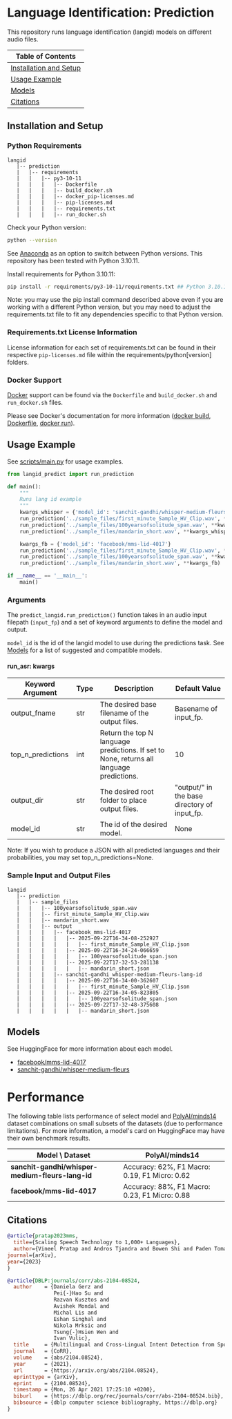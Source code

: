 # Language Identification: Prediction

This repository runs language identification (langid) models on different audio files.

| Table of Contents |
|---|
| [Installation and Setup](#installation-and-setup)|
| [Usage Example](#usage-example) |
| [Models](#models) |
| [Citations](#citations) |

## Installation and Setup

### Python Requirements
```
langid
   |-- prediction
   |   |-- requirements
   |   |   |-- py3-10-11
   |   |   |   |-- Dockerfile
   |   |   |   |-- build_docker.sh
   |   |   |   |-- docker_pip-licenses.md
   |   |   |   |-- pip-licenses.md
   |   |   |   |-- requirements.txt
   |   |   |   |-- run_docker.sh
```

Check your Python version:
```sh
python --version
```
See [Anaconda](https://www.anaconda.com/download/success) as an option to switch between Python versions. This repository has been tested with Python 3.10.11.

Install requirements for Python 3.10.11:
```sh
pip install -r requirements/py3-10-11/requirements.txt ## Python 3.10.11 requirements
```

Note: you may use the pip install command described above even if you are working with a different Python version, but you may need to adjust the requirements.txt file to fit any dependencies specific to that Python version.

### Requirements.txt License Information
License information for each set of requirements.txt can be found in their respective `pip-licenses.md` file within the requirements/python[version] folders.

### Docker Support
[Docker](https://docs.docker.com/engine/install/) support can be found via the `Dockerfile` and `build_docker.sh` and `run_docker.sh` files.

Please see Docker's documentation for more information ([docker build](https://docs.docker.com/build/), [Dockerfile](https://docs.docker.com/build/concepts/dockerfile/), [docker run](https://docs.docker.com/reference/cli/docker/container/run/)).

## Usage Example
See [scripts/main.py](scripts/main.py) for usage examples.

```python
from langid_predict import run_prediction

def main():
    """
    Runs lang id example
    """
    kwargs_whisper = {'model_id': 'sanchit-gandhi/whisper-medium-fleurs-lang-id'}
    run_prediction('../sample_files/first_minute_Sample_HV_Clip.wav', **kwargs_whisper)
    run_prediction('../sample_files/100yearsofsolitude_span.wav', **kwargs_whisper)
    run_prediction('../sample_files/mandarin_short.wav', **kwargs_whisper)

    kwargs_fb = {'model_id': 'facebook/mms-lid-4017'}
    run_prediction('../sample_files/first_minute_Sample_HV_Clip.wav', **kwargs_fb)
    run_prediction('../sample_files/100yearsofsolitude_span.wav', **kwargs_fb)
    run_prediction('../sample_files/mandarin_short.wav', **kwargs_fb)

if __name__ == '__main__':
    main()
```

### Arguments
The `predict_langid.run_prediction()` function takes in an audio input filepath (`input_fp`) and a set of keyword arguments to define the model and output.

`model_id` is the id of the langid model to use during the predictions task.
See [Models](#models) for a list of suggested and compatible models.

#### run_asr: kwargs
| Keyword Argument | Type | Description | Default Value |
|---|---|---|---|
| output_fname | str | The desired base filename of the output files. | Basename of input_fp. |
| top_n_predictions | int | Return the top N language predictions. If set to None, returns all language predictions. | 10 |
| output_dir | str | The desired root folder to place output files. | "output/" in the base directory of input_fp. |
| model_id | str | The id of the desired model. | None |

Note: If you wish to produce a JSON with all predicted languages and their probabilities, you may set top_n_predictions=None.

### Sample Input and Output Files

```
langid
   |-- prediction
   |   |-- sample_files
   |   |   |-- 100yearsofsolitude_span.wav
   |   |   |-- first_minute_Sample_HV_Clip.wav
   |   |   |-- mandarin_short.wav
   |   |   |-- output
   |   |   |   |-- facebook_mms-lid-4017
   |   |   |   |   |-- 2025-09-22T16-34-08-252927
   |   |   |   |   |   |-- first_minute_Sample_HV_Clip.json
   |   |   |   |   |-- 2025-09-22T16-34-24-066659
   |   |   |   |   |   |-- 100yearsofsolitude_span.json
   |   |   |   |   |-- 2025-09-22T17-32-53-281138
   |   |   |   |   |   |-- mandarin_short.json
   |   |   |   |-- sanchit-gandhi_whisper-medium-fleurs-lang-id
   |   |   |   |   |-- 2025-09-22T16-34-00-362607
   |   |   |   |   |   |-- first_minute_Sample_HV_Clip.json
   |   |   |   |   |-- 2025-09-22T16-34-05-823805
   |   |   |   |   |   |-- 100yearsofsolitude_span.json
   |   |   |   |   |-- 2025-09-22T17-32-48-375608
   |   |   |   |   |   |-- mandarin_short.json
```

## Models
See HuggingFace for more information about each model.

- [facebook/mms-lid-4017](https://huggingface.co/facebook/mms-lid-4017)
- [sanchit-gandhi/whisper-medium-fleurs](https://huggingface.co/sanchit-gandhi/whisper-medium-fleurs-lang-id)

# Performance
The following table lists performance of select model and [PolyAI/minds14](https://huggingface.co/datasets/PolyAI/minds14) dataset combinations on small subsets of the datasets (due to performance limitations).
For more information, a model's card on HuggingFace may have their own benchmark results.

| Model \ Dataset                                   | PolyAI/minds14                                    |
| ------------------------------------------------  | ------------------------------------------------  |
| **sanchit-gandhi/whisper-medium-fleurs-lang-id**  | Accuracy: 62%, F1 Macro: 0.19, F1 Micro: 0.62     |
| **facebook/mms-lid-4017**                         | Accuracy: 88%, F1 Macro: 0.23, F1 Micro: 0.88     |

## Citations

```bibtex
@article{pratap2023mms,
  title={Scaling Speech Technology to 1,000+ Languages},
  author={Vineel Pratap and Andros Tjandra and Bowen Shi and Paden Tomasello and Arun Babu and Sayani Kundu and Ali Elkahky and Zhaoheng Ni and Apoorv Vyas and Maryam Fazel-Zarandi and Alexei Baevski and Yossi Adi and Xiaohui Zhang and Wei-Ning Hsu and Alexis Conneau and Michael Auli},
journal={arXiv},
year={2023}
}

@article{DBLP:journals/corr/abs-2104-08524,
  author    = {Daniela Gerz and
               Pei{-}Hao Su and
               Razvan Kusztos and
               Avishek Mondal and
               Michal Lis and
               Eshan Singhal and
               Nikola Mrksic and
               Tsung{-}Hsien Wen and
               Ivan Vulic},
  title     = {Multilingual and Cross-Lingual Intent Detection from Spoken Data},
  journal   = {CoRR},
  volume    = {abs/2104.08524},
  year      = {2021},
  url       = {https://arxiv.org/abs/2104.08524},
  eprinttype = {arXiv},
  eprint    = {2104.08524},
  timestamp = {Mon, 26 Apr 2021 17:25:10 +0200},
  biburl    = {https://dblp.org/rec/journals/corr/abs-2104-08524.bib},
  bibsource = {dblp computer science bibliography, https://dblp.org}
}
```
